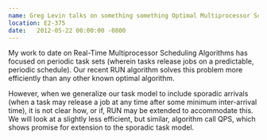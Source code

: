```yaml
---
name: Greg Levin talks on something something Optimal Multiprocessor Scheduling for Sporadic something something
location: E2-375
date:   2012-05-22 00:00:00 -0800
---
```

My work to date on Real-Time Multiprocessor Scheduling Algorithms has focused
on periodic task sets (wherein tasks release jobs on a predictable, periodic
schedule). Our recent RUN algorithm solves this problem more efficiently than
any other known optimal algorithm.

However, when we generalize our task model to include sporadic arrivals (when a
task may release a job at any time after some minimum inter-arrival time), it
is not clear how, or if, RUN may be extended to accommodate this. We will look
at a slightly less efficient, but similar, algorithm call QPS, which shows
promise for extension to the sporadic task model.
